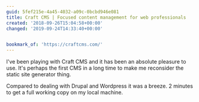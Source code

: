 ```yaml
---
guid: 5fef215e-4a45-4032-a09c-0bcbd946e081
title: Craft CMS | Focused content management for web professionals
created: '2018-09-26T15:04:58+00:00'
changed: '2019-09-24T14:33:40+00:00'


bookmark_of: 'https://craftcms.com/'
---
```



I've been playing with Craft CMS and it has been an absolute pleasure to use. It's perhaps the first CMS in a long time to make me reconsider the static site generator thing. 

Compared to dealing with Drupal and Wordpress it was a breeze. 2 minutes to get a full working copy on my local machine.
